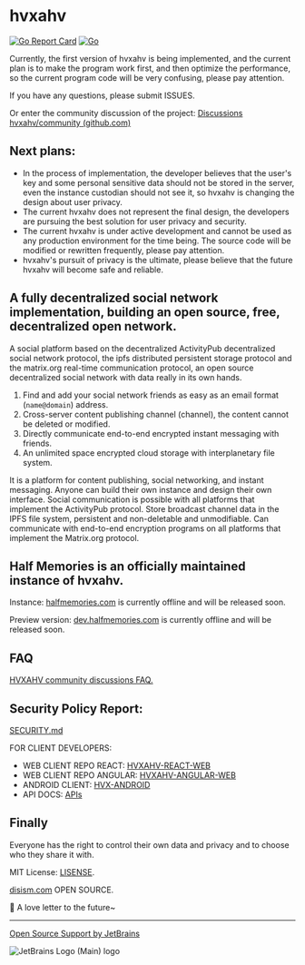 # hvxahv

[![Go Report Card](https://goreportcard.com/badge/github.com/hvxahv/hvx)](https://goreportcard.com/report/github.com/hvxahv/hvxahv) [![Go](https://github.com/hvxahv/hvxahv/actions/workflows/lint.yml/badge.svg)](https://github.com/hvxahv/hvxahv/actions/workflows/lint.yml)

Currently, the first version of hvxahv is being implemented, and the current plan is to make the program work first, and then optimize the performance, so the current program code will be very confusing, please pay attention.

If you have any questions, please submit ISSUES.

Or enter the community discussion of the project: [Discussions hvxahv/community (github.com)](https://github.com/hvxahv/community/discussions)

## Next plans:

- In the process of implementation, the developer believes that the user's key and some personal sensitive data should not be stored in the server, even the instance custodian should not see it, so hvxahv is changing the design about user privacy.
- The current hvxahv does not represent the final design, the developers are pursuing the best solution for user privacy and security.
- The current hvxahv is under active development and cannot be used as any production environment for the time being. The source code will be modified or rewritten frequently, please pay attention.
- hvxahv's pursuit of privacy is the ultimate, please believe that the future hvxahv will become safe and reliable.

## A fully decentralized social network implementation, building an open source, free, decentralized open network.

A social platform based on the decentralized ActivityPub decentralized social network protocol, the ipfs distributed persistent storage protocol and the matrix.org real-time communication protocol, an open source decentralized social network with data really in its own hands.

1. Find and add your social network friends as easy as an email format (`name@domain`) address.
2. Cross-server content publishing channel (channel), the content cannot be deleted or modified.
3. Directly communicate end-to-end encrypted instant messaging with friends.
4. An unlimited space encrypted cloud storage with interplanetary file system.

It is a platform for content publishing, social networking, and instant messaging. Anyone can build their own instance and design their own interface. Social communication is possible with all platforms that implement the ActivityPub protocol. Store broadcast channel data in the IPFS file system, persistent and non-deletable and unmodifiable. Can communicate with end-to-end encryption programs on all platforms that implement the Matrix.org protocol.

## Half Memories is an officially maintained instance of hvxahv.

Instance: [halfmemories.com](https://halfmemories.com) is currently offline and will be released soon.

Preview version: [dev.halfmemories.com](https://dev.halfmemories.com) is currently offline and will be released soon.

## FAQ

[HVXAHV community discussions FAQ.](https://github.com/hvxahv/community/discussions/2)

## Security Policy Report:

[SECURITY.md](./SECURITY.md)

FOR CLIENT DEVELOPERS: 

- WEB CLIENT REPO REACT: [HVXAHV-REACT-WEB](https://github.com/hvxahv/hvxahv-web)
- WEB CLIENT REPO ANGULAR: [HVXAHV-ANGULAR-WEB](https://github.com/hvxahv/sarkv)
- ANDROID CLIENT: [HVX-ANDROID](https://github.com/hvxahv/hvx-android)
- API DOCS: [APIs](./APIs)

## Finally

Everyone has the right to control their own data and privacy and to choose who they share it with.

MIT License: [LISENSE](https://github.com/hvxahv/hvx/blob/main/LICENSE).

[disism.com](https://disism.com/) OPEN SOURCE. 



🍬 A love letter to the future~

---

[Open Source Support by JetBrains](https://jb.gg/OpenSourceSupport)

![JetBrains Logo (Main) logo](https://resources.jetbrains.com/storage/products/company/brand/logos/jb_beam.svg)
